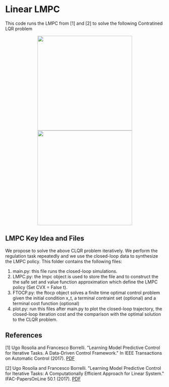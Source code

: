 # Linear LMPC

This code runs the LMPC from [1] and [2] to solve the following Contratined LQR problem

<p align="center">
<img src="https://github.com/urosolia/LMPC/blob/master/LinearLMPC/readmeFigures/CLQR.png" width="300" />
<img src="https://github.com/urosolia/LMPC/blob/master/LinearLMPC/readmeFigures/closed-loop.png" width="300" />
</p>

## LMPC Key Idea and Files

We propose to solve the above CLQR problem iteratively. We perform the regulation task repeatedly and we use the closed-loop data to synthesize the LMPC policy. This folder contains the following files:

1) main.py: this file runs the closed-loop simulations.
2) LMPC.py: the lmpc object is used to store the file and to construct the the safe set and value function approximation which define the LMPC policy (Set CVX = False t).
3) FTOCP.py: the ftocp object solves a finite time optimal control problem given the initial condition x_t, a terminal contraint set (optional) and a terminal cost function (optional)
4) plot.py: run this files after main.py to plot the closed-loop trajectory, the closed-loop iteration cost and the comparison with the optimal solution to the CLQR problem.

## References

[1] Ugo Rosolia and Francesco Borrelli. "Learning Model Predictive Control for Iterative Tasks. A Data-Driven Control Framework." In IEEE Transactions on Automatic Control (2017). [PDF](https://ieeexplore.ieee.org/document/8039204/)

[2] Ugo Rosolia and Francesco Borrelli. "Learning Model Predictive Control for Iterative Tasks: A Computationally Efficient Approach for Linear System." IFAC-PapersOnLine 50.1 (2017). [PDF](https://www.sciencedirect.com/science/article/pii/S2405896317306523)